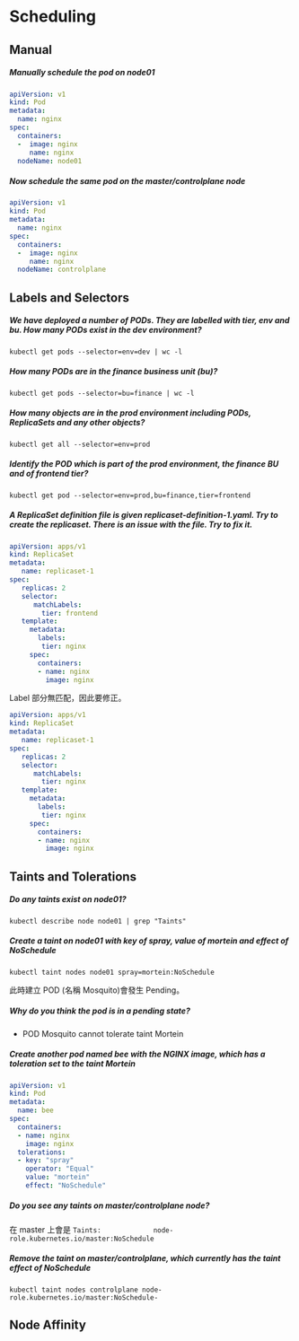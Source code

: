 # Scheduling
## Manual
##### Manually schedule the pod on node01
```yaml
apiVersion: v1
kind: Pod
metadata:
  name: nginx
spec:
  containers:
  -  image: nginx
     name: nginx
  nodeName: node01
```

##### Now schedule the same pod on the master/controlplane node
```yaml
apiVersion: v1
kind: Pod
metadata:
  name: nginx
spec:
  containers:
  -  image: nginx
     name: nginx
  nodeName: controlplane
```

## Labels and Selectors

##### We have deployed a number of PODs. They are labelled with tier, env and bu. How many PODs exist in the dev environment?
```shell
kubectl get pods --selector=env=dev | wc -l
```

##### How many PODs are in the finance business unit (bu)?
```shell
kubectl get pods --selector=bu=finance | wc -l
```

##### How many objects are in the prod environment including PODs, ReplicaSets and any other objects?
```shell
kubectl get all --selector=env=prod 
```

##### Identify the POD which is part of the prod environment, the finance BU and of frontend tier?
```shell
kubectl get pod --selector=env=prod,bu=finance,tier=frontend
```

##### A ReplicaSet definition file is given replicaset-definition-1.yaml. Try to create the replicaset. There is an issue with the file. Try to fix it.
```yaml
apiVersion: apps/v1
kind: ReplicaSet
metadata:
   name: replicaset-1
spec:
   replicas: 2
   selector:
      matchLabels:
        tier: frontend
   template:
     metadata:
       labels:
        tier: nginx
     spec:
       containers:
       - name: nginx
         image: nginx
```
Label 部分無匹配，因此要修正。
```yaml
apiVersion: apps/v1
kind: ReplicaSet
metadata:
   name: replicaset-1
spec:
   replicas: 2
   selector:
      matchLabels:
        tier: nginx
   template:
     metadata:
       labels:
        tier: nginx
     spec:
       containers:
       - name: nginx
         image: nginx
```

## Taints and Tolerations
##### Do any taints exist on node01?
```shell
kubectl describe node node01 | grep "Taints"
```

##### Create a taint on node01 with key of spray, value of mortein and effect of NoSchedule
```shell
kubectl taint nodes node01 spray=mortein:NoSchedule
```

此時建立 POD (名稱 Mosquito)會發生 Pending。
##### Why do you think the pod is in a pending state?
- POD Mosquito cannot tolerate taint Mortein

##### Create another pod named bee with the NGINX image, which has a toleration set to the taint Mortein

```yaml
apiVersion: v1
kind: Pod
metadata:
  name: bee
spec:
  containers:
  - name: nginx
    image: nginx
  tolerations:
  - key: "spray"
    operator: "Equal"
    value: "mortein"
    effect: "NoSchedule"
```

##### Do you see any taints on master/controlplane node?
在 master 上會是 `Taints:             node-role.kubernetes.io/master:NoSchedule`

##### Remove the taint on master/controlplane, which currently has the taint effect of NoSchedule

```shell
kubectl taint nodes controlplane node-role.kubernetes.io/master:NoSchedule-
```

## Node Affinity
